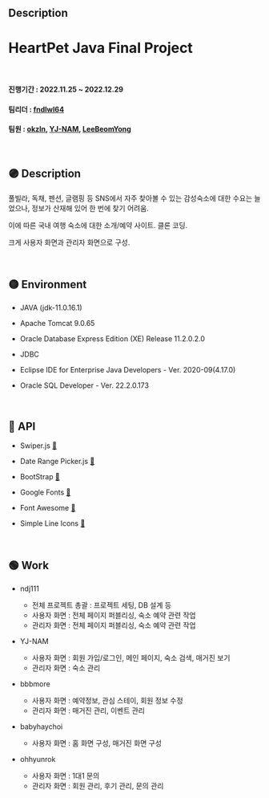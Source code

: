 ## Description  

# HeartPet Java Final Project  

<br/>

#### 진행기간 : 2022.11.25 ~ 2022.12.29
#### 팀리더 : [fndlwl64](https://github.com/fndlwl64)
#### 팀원 : [okzln](https://github.com/okzln), [YJ-NAM](https://github.com/YJ-NAM), [LeeBeomYong](https://github.com/LeeBeomYong)

<br/>

## :purple_circle: Description
풀빌라, 독채, 펜션, 글램핑 등 SNS에서 자주 찾아볼 수 있는 감성숙소에 대한 수요는 늘었으나, 정보가 산재해 있어 한 번에 찾기 어려움.

이에 따른 국내 여행 숙소에 대한 소개/예약 사이트. 클론 코딩.

크게 사용자 화면과 관리자 화면으로 구성.

<br/>

## :yellow_circle: Environment

- JAVA (jdk-11.0.16.1)

- Apache Tomcat 9.0.65
- Oracle Database Express Edition (XE) Release 11.2.0.2.0
- JDBC
- Eclipse IDE for Enterprise Java Developers - Ver. 2020-09(4.17.0)
- Oracle SQL Developer - Ver. 22.2.0.173


<br/>

## :red_circle: API

- Swiper.js [:link:](https://swiperjs.com/)

- Date Range Picker.js [:link:](https://www.daterangepicker.com/)
- BootStrap [:link:](https://getbootstrap.com/)
- Google Fonts [:link:](https://fonts.google.com/)
- Font Awesome [:link:](https://fontawesome.com/)
- Simple Line Icons [:link:](https://simplelineicons.github.io/)


<br/>

## :green_circle: Work

- ndj111
  - 전체 프로젝트 총괄 : 프로젝트 세팅, DB 설계 등
  - 사용자 화면 : 전체 페이지 퍼블리싱, 숙소 예약 관련 작업
  - 관리자 화면 : 전체 페이지 퍼블리싱, 숙소 예약 관련 작업

- YJ-NAM
  - 사용자 화면 : 회원 가입/로그인, 메인 페이지, 숙소 검색, 매거진 보기
  - 관리자 화면 : 숙소 관리
- bbbmore
  - 사용자 화면 : 예약정보, 관심 스테이, 회원 정보 수정
  - 관리자 화면 : 매거진 관리, 이벤트 관리
- babyhaychoi
  - 사용자 화면 : 홈 화면 구성, 매거진 화면 구성
- ohhyunrok
  - 사용자 화면 : 1대1 문의
  - 관리자 화면 : 회원 관리, 후기 관리, 문의 관리





